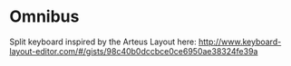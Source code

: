 # Omnibus
 Split keyboard inspired by the Arteus
 Layout here: http://www.keyboard-layout-editor.com/#/gists/98c40b0dccbce0ce6950ae38324fe39a
 
